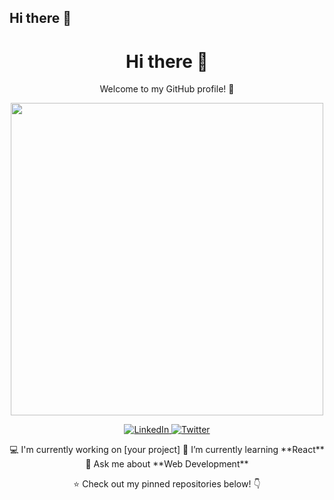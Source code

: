 ## Hi there 👋
<div align="center">
  <h1>Hi there 👋</h1>
  <p>Welcome to my GitHub profile! 🚀</p>
  <img src="https://media.giphy.com/media/L1R1tvI9svkIWwpVYr/giphy.gif" width="500" />
  
  <p>
    <a href="https://www.linkedin.com/in/your-profile" target="_blank">
      <img src="https://img.shields.io/badge/LinkedIn-blue?style=for-the-badge&logo=linkedin" alt="LinkedIn">
    </a>
    <a href="https://twitter.com/your-profile" target="_blank">
      <img src="https://img.shields.io/badge/Twitter-1DA1F2?style=for-the-badge&logo=twitter&logoColor=white" alt="Twitter">
    </a>
  </p>
  
  <p>
    💻 I'm currently working on [your project]  
    🌱 I’m currently learning **React**  
    💬 Ask me about **Web Development**  
  </p>
  
  <p>⭐️ Check out my pinned repositories below! 👇</p>
</div>
